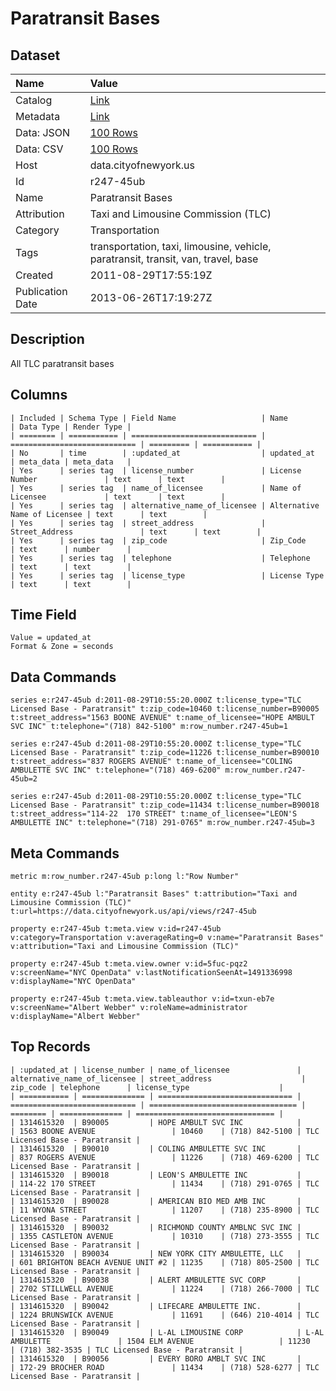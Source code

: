 # Paratransit Bases

## Dataset

| Name | Value |
| :--- | :---- |
| Catalog | [Link](https://catalog.data.gov/dataset/paratransit-bases-6ee83) |
| Metadata | [Link](https://data.cityofnewyork.us/api/views/r247-45ub) |
| Data: JSON | [100 Rows](https://data.cityofnewyork.us/api/views/r247-45ub/rows.json?max_rows=100) |
| Data: CSV | [100 Rows](https://data.cityofnewyork.us/api/views/r247-45ub/rows.csv?max_rows=100) |
| Host | data.cityofnewyork.us |
| Id | r247-45ub |
| Name | Paratransit Bases |
| Attribution | Taxi and Limousine Commission (TLC) |
| Category | Transportation |
| Tags | transportation, taxi, limousine, vehicle, paratransit, transit, van, travel, base |
| Created | 2011-08-29T17:55:19Z |
| Publication Date | 2013-06-26T17:19:27Z |

## Description

All TLC paratransit bases

## Columns

```ls
| Included | Schema Type | Field Name                   | Name                         | Data Type | Render Type |
| ======== | =========== | ============================ | ============================ | ========= | =========== |
| No       | time        | :updated_at                  | updated_at                   | meta_data | meta_data   |
| Yes      | series tag  | license_number               | License Number               | text      | text        |
| Yes      | series tag  | name_of_licensee             | Name of Licensee             | text      | text        |
| Yes      | series tag  | alternative_name_of_licensee | Alternative Name of Licensee | text      | text        |
| Yes      | series tag  | street_address               | Street_Address               | text      | text        |
| Yes      | series tag  | zip_code                     | Zip_Code                     | text      | number      |
| Yes      | series tag  | telephone                    | Telephone                    | text      | text        |
| Yes      | series tag  | license_type                 | License Type                 | text      | text        |
```

## Time Field

```ls
Value = updated_at
Format & Zone = seconds
```

## Data Commands

```ls
series e:r247-45ub d:2011-08-29T10:55:20.000Z t:license_type="TLC Licensed Base - Paratransit" t:zip_code=10460 t:license_number=B90005 t:street_address="1563 BOONE AVENUE" t:name_of_licensee="HOPE AMBULT SVC INC" t:telephone="(718) 842-5100" m:row_number.r247-45ub=1

series e:r247-45ub d:2011-08-29T10:55:20.000Z t:license_type="TLC Licensed Base - Paratransit" t:zip_code=11226 t:license_number=B90010 t:street_address="837 ROGERS AVENUE" t:name_of_licensee="COLING AMBULETTE SVC INC" t:telephone="(718) 469-6200" m:row_number.r247-45ub=2

series e:r247-45ub d:2011-08-29T10:55:20.000Z t:license_type="TLC Licensed Base - Paratransit" t:zip_code=11434 t:license_number=B90018 t:street_address="114-22  170 STREET" t:name_of_licensee="LEON'S AMBULETTE INC" t:telephone="(718) 291-0765" m:row_number.r247-45ub=3
```

## Meta Commands

```ls
metric m:row_number.r247-45ub p:long l:"Row Number"

entity e:r247-45ub l:"Paratransit Bases" t:attribution="Taxi and Limousine Commission (TLC)" t:url=https://data.cityofnewyork.us/api/views/r247-45ub

property e:r247-45ub t:meta.view v:id=r247-45ub v:category=Transportation v:averageRating=0 v:name="Paratransit Bases" v:attribution="Taxi and Limousine Commission (TLC)"

property e:r247-45ub t:meta.view.owner v:id=5fuc-pqz2 v:screenName="NYC OpenData" v:lastNotificationSeenAt=1491336998 v:displayName="NYC OpenData"

property e:r247-45ub t:meta.view.tableauthor v:id=txun-eb7e v:screenName="Albert Webber" v:roleName=administrator v:displayName="Albert Webber"
```

## Top Records

```ls
| :updated_at | license_number | name_of_licensee               | alternative_name_of_licensee | street_address                    | zip_code | telephone      | license_type                    | 
| =========== | ============== | ============================== | ============================ | ================================= | ======== | ============== | =============================== | 
| 1314615320  | B90005         | HOPE AMBULT SVC INC            |                              | 1563 BOONE AVENUE                 | 10460    | (718) 842-5100 | TLC Licensed Base - Paratransit | 
| 1314615320  | B90010         | COLING AMBULETTE SVC INC       |                              | 837 ROGERS AVENUE                 | 11226    | (718) 469-6200 | TLC Licensed Base - Paratransit | 
| 1314615320  | B90018         | LEON'S AMBULETTE INC           |                              | 114-22 170 STREET                 | 11434    | (718) 291-0765 | TLC Licensed Base - Paratransit | 
| 1314615320  | B90028         | AMERICAN BIO MED AMB INC       |                              | 11 WYONA STREET                   | 11207    | (718) 235-8900 | TLC Licensed Base - Paratransit | 
| 1314615320  | B90032         | RICHMOND COUNTY AMBLNC SVC INC |                              | 1355 CASTLETON AVENUE             | 10310    | (718) 273-3555 | TLC Licensed Base - Paratransit | 
| 1314615320  | B90034         | NEW YORK CITY AMBULETTE, LLC   |                              | 601 BRIGHTON BEACH AVENUE UNIT #2 | 11235    | (718) 805-2500 | TLC Licensed Base - Paratransit | 
| 1314615320  | B90038         | ALERT AMBULETTE SVC CORP       |                              | 2702 STILLWELL AVENUE             | 11224    | (718) 266-7000 | TLC Licensed Base - Paratransit | 
| 1314615320  | B90042         | LIFECARE AMBULETTE INC.        |                              | 1224 BRUNSWICK AVENUE             | 11691    | (646) 210-4014 | TLC Licensed Base - Paratransit | 
| 1314615320  | B90049         | L-AL LIMOUSINE CORP            | L-AL AMBULETTE               | 1504 ELM AVENUE                   | 11230    | (718) 382-3535 | TLC Licensed Base - Paratransit | 
| 1314615320  | B90056         | EVERY BORO AMBLT SVC INC       |                              | 172-29 BROCHER ROAD               | 11434    | (718) 528-6277 | TLC Licensed Base - Paratransit | 
```